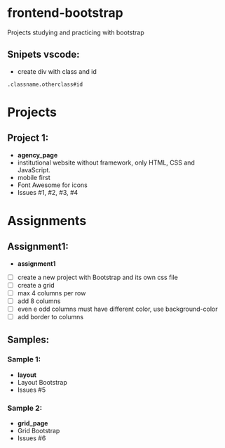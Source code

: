 # frontend-bootstrap
Projects studying and practicing with bootstrap

## Snipets vscode:
- create div with class and id
```
.classname.otherclass#id
```

# Projects

## Project 1:
- **agency_page**
- institutional website without framework, only HTML, CSS and JavaScript.
- mobile first
- Font Awesome for icons
- Issues #1, #2, #3, #4

# Assignments

## Assignment1:
- **assignment1**
- [ ] create a new project with Bootstrap and its own css file
- [ ] create a grid
- [ ] max 4 columns per row
- [ ] add 8 columns
- [ ] even e odd columns must have different color, use background-color
- [ ] add border to columns

## Samples:
### Sample 1:
- **layout**
- Layout Bootstrap
- Issues #5

### Sample 2:
- **grid_page**
- Grid Bootstrap
- Issues #6